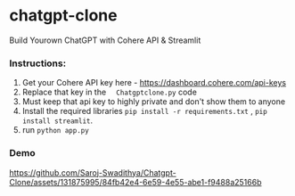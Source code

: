 # chatgpt-clone
Build Yourown ChatGPT with Cohere API &amp; Streamlit

### Instructions:

1. Get your Cohere API key here - https://dashboard.cohere.com/api-keys
2. Replace that key in the `  Chatgptclone.py` code 
3. Must keep that api key to highly private and don't show them to anyone
4. Install the required libraries `pip install -r requirements.txt` , `pip install streamlit`.
5. run `python app.py`

### Demo

https://github.com/Saroj-Swadithya/Chatgpt-Clone/assets/131875995/84fb42e4-6e59-4e55-abe1-f9488a25166b


